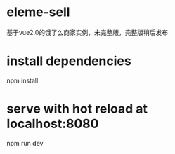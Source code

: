 # eleme-sell
基于vue2.0的饿了么商家实例，未完整版，完整版稍后发布

# install dependencies
npm install

# serve with hot reload at localhost:8080
npm run dev
